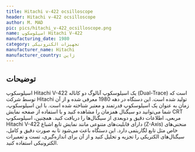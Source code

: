 ```yaml
---
title: Hitachi v-422 ocsilloscope
header: Hitachi v-422 ocsilloscope
author: M. MAD
pic: pics/hitachi_v-422_ocsilloscope.png
name: اسیلوسکوپ Hitachi V-422
manufacturing_date: 1980
category: تجهیزات الکترونیکی
manufacturer_name: Hitachi
manufacturer_country: ژاپن
---
```


<h2 class="fa-IR-explanation-header">توضیحات</h2>
<p>
اسیلوسکوپ
<span class="english-text">Hitachi V-422</span>
یک اسیلوسکوپ آنالوگ دو کاناله
<span class="english-text">(Dual-Trace)</span>
است که توسط شرکت
<span class="english-text">Hitachi</span>
تولید شده است. این دستگاه در دهه 1980 معرفی شده و از آن زمان به عنوان یک
اسیلوسکوپ قدرتمند و معتبر شناخته شده است. با این اسیلوسکوپ، شما می‌توانید دو
سیگنال همزمان را مشاهده کنید و با استفاده از صفحه نمایش
<span class="english-text">CRT</span>
مربعی، اطلاعات دقیق و دوبعدی از سیگنال‌ها را دریافت کنید. همچنین، اسیلوسکوپ
<span class="english-text">Hitachi V-422</span>
دارای قابلیت‌های متنوعی مانند نمایش تابع اشباع
<span class="english-text">(Z-Axis)</span>
منحنی‌های خاص مثل تابع لگاریتمی دارد. این دستگاه باعث می‌شود تا به صورت دقیق و
کامل، سیگنال‌های الکتریکی را تجزیه و تحلیل کنید و از آن برای اندازه‌گیری، تست
و تعمیرات الکترونیکی استفاده کنید.
</p>
